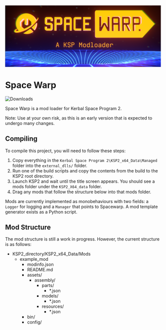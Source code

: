 ![Cool Banner](Cool_Banner.png)

# Space Warp
![Downloads](https://img.shields.io/github/downloads/X606/SpaceWarp/latest/total.svg?label=%E2%A4%93Download&style=plastic)

Space Warp is a mod loader for Kerbal Space Program 2.

Note: Use at your own risk, as this is an early version that is expected to undergo many changes.

## Compiling

To compile this project, you will need to follow these steps:

1. Copy everything in the ``Kerbal Space Program 2\KSP2_x64_Data\Managed`` folder into the ``external_dlls/`` folder.
2. Run one of the build scripts and copy the contents from the build to the KSP2 root directory.
3. Launch KSP2 and wait until the title screen appears. You should see a mods folder under the `KSP2_X64_data` folder.
4. Drag any mods that follow the structure below into that mods folder.

Mods are currently implemented as monobehaviours with two fields: a `Logger` for logging and a `Manager` that points to Spacewarp. A mod template generator exists as a Python script.

## Mod Structure

The mod structure is still a work in progress. However, the current structure is as follows:

* KSP2_directory/KSP2_x64_Data/Mods
  * example_mod
    * modinfo.json
    * README.md
    * assets/
      * assembly/
        * parts/
            * *.json
        * models/
            * *.json
        * resources/
            * *.json
    * bin/
    * config/
